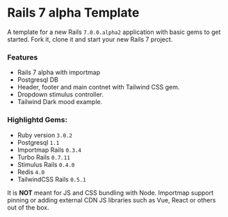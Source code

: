 # Rails 7 alpha Template

A template for a new Rails `7.0.0.alpha2` application with basic gems to get started. Fork it, clone it and start your new Rails 7 project.

### Features
- Rails 7 alpha with importmap
- Postgresql DB
- Header, footer and main contnet with Tailwind CSS gem.
- Dropdown stimulus controller.
- Tailwind Dark mood example.

### Highlightd Gems:

* Ruby version `3.0.2`
* Postgresql `1.1`
* Importmap Rails `0.3.4`
* Turbo Rails `0.7.11`
* Stimulus Rails `0.4.0`
* Redis `4.0`
* TailwindCSS Rails `0.5.1`

It is **NOT** meant for JS and CSS bundling with Node. Importmap support pinning or adding external CDN JS libraries such as Vue, React or others out of the box.
